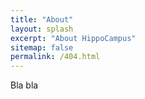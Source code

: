 ```yaml
---
title: "About"
layout: splash
excerpt: "About HippoCampus"
sitemap: false
permalink: /404.html
---
```


Bla bla


